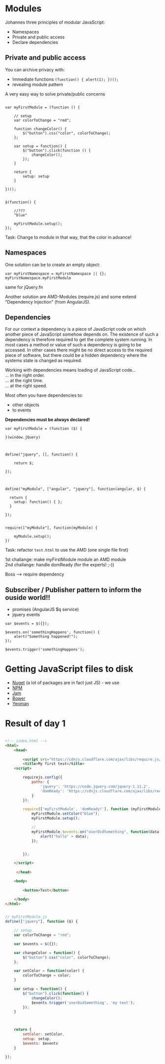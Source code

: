 # Modules

Johannes three principles of modular JavaScript:

* Namespaces
* Private and public access
* Declare dependencies


## Private and public access

You can archive privacy with:
- Immediate functions `(function() { alert(1); })();`
- revealing module pattern

A very easy way to solve private/public concerns

```

var myFirstModule = (function () {

    // setup
    var colorToChange = "red";

    function changeColor() {
        $("button").css("color", colorToChange);
    };

    var setup = function() {
        $("button").click(function () {
            changeColor();
        });
    }
    
    return {
        setup: setup
    }

})();


$(function() {

	//???
	"blue"

    myFirstModule.setup();
});

```` 

Task:
Change to module in that way, that the color in advance!



## Namespaces

One solution can be to create an empty object:

```
var myFirstNamespace = myFirstNamespace || {};
myFirstNamespace.myFirstModule
```

same for jQuery.fn

Another solution are AMD-Modules (require.js) and some extend "Dependency Injection" (from AngularJS). 


## Dependencies

For our context a dependency is a piece of JavaScript code on which another piece of JavaScript somehow depends on. The existence of such a dependency is therefore required to get the complete system running. In most cases a method or value of such a dependency is going to be accessed. In other cases there might be no direct access to the required piece of software, but there could be a hidden dependency where the systems state is changed as required.


Working with dependencies means loading of JavaScript code...  
... in the right order.  
... at the right time.  
... at the right speed.  

Most often you have dependencies to:

* other objects  
* to events  

**Dependencies must be always declared!**

```
var myFirstModule = (function ($) {

}(window.jQuery)



define("jquery", [], function() {

	return $;

});



define("myModule", ["angular", "jquery"], function(angular, $) {

  return {
    setup: function() { };
  }

});


require(["myModule"], function(myModule) {

	myModule.setup();
})
```


Task: refactor `test.html` to use the AMD (one single file first)

1st challange: make myFirstModule module an AMD module  
2nd challange: handle domReady (for the experts! ;-))  



Boss --> require dependency


## Subscriber / Publisher pattern to inform the ouside world!!

* promises (AngularJS $q service)
* jquery events



```
var $events = $({});

$events.on('somethingHappens', function() {
    alert("Something happened!");
});

$events.trigger('somethingHappens');
```



# Getting JavaScript files to disk

* [Nuget](https://www.nuget.org/) (a lot of packages are in fact just JS) - we use
* [NPM](https://www.npmjs.com/)
* [Jam](http://jamjs.org/) 
* [Bower](http://bower.io/)
* [Yeoman](http://yeoman.io/) 


# Result of day 1

```html

<!-- index.html -->
<html>
    <head>
       
        <script src="https://cdnjs.cloudflare.com/ajax/libs/require.js/2.1.15/require.js"></script>
        <title>My first test</title>
    <script>

        requirejs.config({
            paths: {
                'jquery': 'https://code.jquery.com/jquery-1.11.2',
                'domReady': 'https://cdnjs.cloudflare.com/ajax/libs/require-domReady/2.0.1/domReady'
            }
        });

        require(['myFirstModule', 'domReady!'], function (myFirstModule) {
            myFirstModule.setColor("blue");
            myFirstModule.setup();

            // 
            myFirstModule.$events.on("userDidSomething", function(data) {
                alert("hallo" + data);
            });


        });

    </script>
   
     </head>   

    <body>
        
        <button>Test</button>

    </body>
</html>


```

```js

// myFirstModule.js
define(["jquery"], function ($) {

    // setup
    var colorToChange = "red";

    var $events = $({});

    var changeColor = function() {
        $("button").css("color", colorToChange);
    };

    var setColor = function(color) {
        colorToChange = color;
    }

    var setup = function() {
        $("button").click(function() {
            changeColor();
            $events.trigger('userDidSomething', 'my text');
        });
    }

    

    return {
        setColor: setColor,
        setup: setup,
        $events: $events
    }

});

```